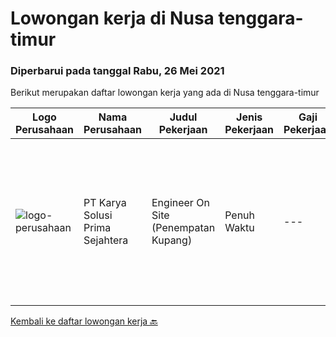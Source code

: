 
  # Lowongan kerja di Nusa tenggara-timur

  ### Diperbarui pada tanggal Rabu, 26 Mei 2021

  Berikut merupakan daftar lowongan kerja yang ada di Nusa tenggara-timur

  |Logo Perusahaan | Nama Perusahaan | Judul Pekerjaan | Jenis Pekerjaan | Gaji Pekerjaan | Lokasi | Deskripsi | Tanggal diunggah | Pranala |
  | -------------- | --------------- | --------------- | --------- | --------- | -------------- | ------- | ----------- | ----------- |
  |![logo-perusahaan](https://image-service-cdn.seek.com.au/bb0f2c313297f2db3d497466b95d7da85644edc0/ee4dce1061f3f616224767ad58cb2fc751b8d2dc)|PT Karya Solusi Prima Sejahtera|Engineer On Site (Penempatan Kupang)|Penuh Waktu|---|Kupang|Kualifikasi : Lulusan SMK Teknik Komputer &amp; Jaringan Berpengalaman minimal 1 tahun sebagai teknisi dibidang jaringan Menguasai dasar komunikasi...|Rabu, 12 Mei 2021|https://www.jobstreet.co.id/id/job/engineer-on-site-penempatan-kupang-3518297?token=0~34494575-27cc-44c2-9547-d69470a0862c&sectionRank=1&jobId=jobstreet-id-job-3518297|


  [Kembali ke daftar lowongan kerja 🔙](../README.md#daftar-lowongan-kerja)
  